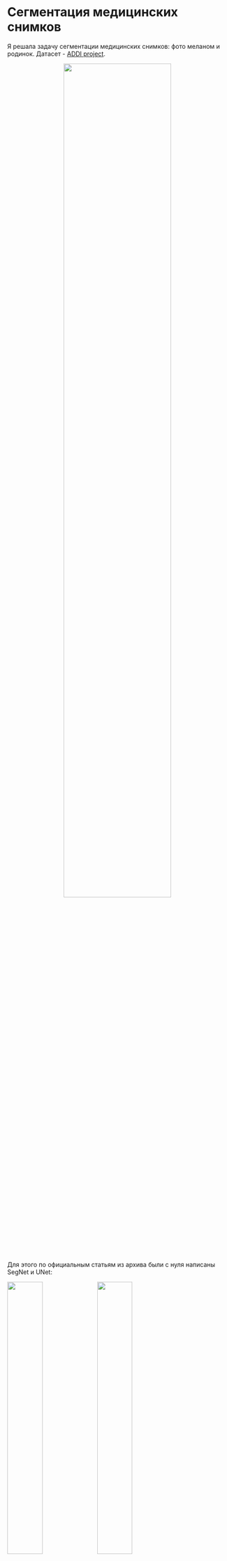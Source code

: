 # Сегментация медицинских снимков
Я решала задачу сегментации медицинских снимков: фото меланом и родинок. Датасет - [ADDI project](https://www.fc.up.pt/addi/ph2%20database.html).
<p align="center">
<img src="https://github.com/neirosetochka/medical_segmentation/assets/72963340/99cde7a0-203c-4637-b42f-37f1ab084f4e" height=70%>
</p>
Для этого по официальным статьям из архива были с нуля написаны SegNet и UNet:
<p float="left">
  <img src="https://github.com/neirosetochka/medical_segmentation/assets/72963340/e6398325-b817-4fdd-858d-d0514e681afd" width=40% />
  <img src="https://github.com/neirosetochka/medical_segmentation/assets/72963340/15ce45f2-cab3-44d1-971f-03cc173f2fb9" width=40% /> 
</p>
Метрика - IoU. Функций обучения было несколько:
$$\mathcal L_{BCE} = ^{y} - y^{y} + \log\left(1+\exp(-^{y})\right)$$
$$\mathcal L_{focal}(y, ^{y}) = -\sum_i \left[\left(1-\sigma(^{y}_i)\right)^\gamma y_i\log\sigma(^{y}_i) + (1-y_i)\log(1-\sigma(^{y}_i))\right]$$
